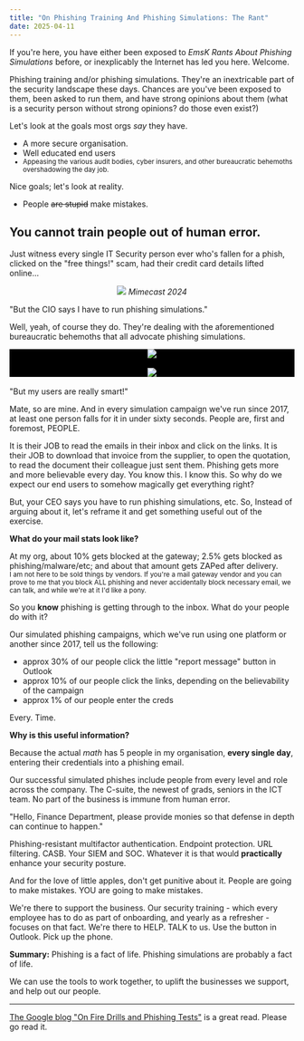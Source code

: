 ```yaml
---
title: "On Phishing Training And Phishing Simulations: The Rant"
date: 2025-04-11
---
```

If you're here, you have either been exposed to <i>EmsK Rants About Phishing Simulations</i> before, or inexplicably the Internet has led you here. Welcome. 

Phishing training and/or phishing simulations. They're an inextricable part of the security landscape these days. Chances are you've been exposed to them, been asked to run them, and have strong opinions about them (what is a security person without strong opinions? do those even exist?) 

Let's look at the goals most orgs <i>say</i> they have.  
<ul><li>A more secure organisation.</li><li>Well educated end users</li><sub><li>Appeasing the various audit bodies, cyber insurers, and other bureaucratic behemoths overshadowing the day job.</li></sub></ul>

Nice goals; let's look at reality. 
<ul><li>People <s>are stupid</s> make mistakes.</li></ul>

<h2>You cannot train people out of human error.</h2>

Just witness every single IT Security person ever who's fallen for a phish, clicked on the "free things!" scam, had their credit card details lifted online... 
<center><a href="https://www.mimecast.com/the-state-of-email-and-collaboration-security-2024"><img src="https://emsknz.github.io/images/mimecast_2024.png"></a>
  <i>Mimecast 2024</i></center>

"But the CIO says I have to run phishing simulations."

Well, yeah, of course they do. They're dealing with the aforementioned bureaucratic behemoths that all advocate phishing simulations. 
<div style="background-color:black; width:100%;">
  <center>
<img src="https://emsknz.github.io/images/stolen_creds.png">
  <br><br>
<img src="https://emsknz.github.io/images/falling_for_phishing_fast.png">
</center>
</div>
<br>
"But my users are really smart!" 

Mate, so are mine.  And in every simulation campaign we've run since 2017, at least one person falls for it in under sixty seconds.  People are, first and foremost, PEOPLE. 

It is their JOB to read the emails in their inbox and click on the links.  It is their JOB to download that invoice from the supplier, to open the quotation, to read the document their colleague just sent them.  Phishing gets more and more believable every day. You know this. I know this. So why do we expect our end users to somehow magically get everything right? 

But, your CEO says you have to run phishing simulations, etc.  So, Instead of arguing about it, let's reframe it and get something useful out of the exercise. 

<b>What do your mail stats look like? </b>

At my org, about 10% gets blocked at the gateway; 2.5% gets blocked as phishing/malware/etc; and about that amount gets ZAPed after delivery.  
<sub>I am not here to be sold things by vendors. If you're a mail gateway vendor and you can prove to me that you block ALL phishing and never accidentally block necessary email, we can talk, and while we're at it I'd like a pony.</sub>

So you <b>know</b> phishing is getting through to the inbox. What do your people do with it? 

Our simulated phishing campaigns, which we've run using one platform or another since 2017, tell us the following:
<ul><li>approx 30% of our people click the little "report message" button in Outlook</li><li>approx 10% of our people click the links, depending on the believability of the campaign</li><li>approx 1% of our people enter the creds</li></ul>

Every. Time. 

<b>Why is this useful information?</b>

Because the actual <i>math</i> has 5 people in my organisation, <b>every single day</b>, entering their credentials into a phishing email. 

Our successful simulated phishes include people from every level and role across the company. The C-suite, the newest of grads, seniors in the ICT team. No part of the business is immune from human error. 

"Hello, Finance Department, please provide monies so that defense in depth can continue to happen."

Phishing-resistant multifactor authentication. Endpoint protection. URL filtering. CASB. Your SIEM and SOC. Whatever it is that would <b>practically</b> enhance your security posture.  

And for the love of little apples, don't get punitive about it.  People are going to make mistakes. YOU are going to make mistakes. 

We're there to support the business.  Our security training - which every employee has to do as part of onboarding, and yearly as a refresher - focuses on that fact. We're there to HELP. TALK to us. Use the button in Outlook. Pick up the phone. 

<b>Summary:</b>
Phishing is a fact of life. Phishing simulations are probably a fact of life. 

We can use the tools to work together, to uplift the businesses we support, and help out our people. 
<hr>
<a href="https://security.googleblog.com/2024/05/on-fire-drills-and-phishing-tests.html">The Google blog "On Fire Drills and Phishing Tests"</a> is a great read. Please go read it.  
